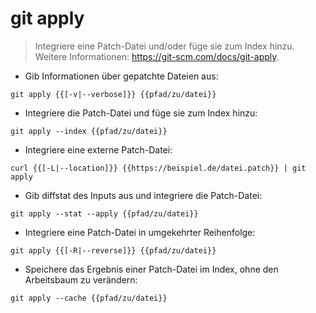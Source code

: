 # git apply

> Integriere eine Patch-Datei und/oder füge sie zum Index hinzu.
> Weitere Informationen: <https://git-scm.com/docs/git-apply>.

- Gib Informationen über gepatchte Dateien aus:

`git apply {{[-v|--verbose]}} {{pfad/zu/datei}}`

- Integriere die Patch-Datei und füge sie zum Index hinzu:

`git apply --index {{pfad/zu/datei}}`

- Integriere eine externe Patch-Datei:

`curl {{[-L|--location]}} {{https://beispiel.de/datei.patch}} | git apply`

- Gib diffstat des Inputs aus und integriere die Patch-Datei:

`git apply --stat --apply {{pfad/zu/datei}}`

- Integriere eine Patch-Datei in umgekehrter Reihenfolge:

`git apply {{[-R|--reverse]}} {{pfad/zu/datei}}`

- Speichere das Ergebnis einer Patch-Datei im Index, ohne den Arbeitsbaum zu verändern:

`git apply --cache {{pfad/zu/datei}}`
